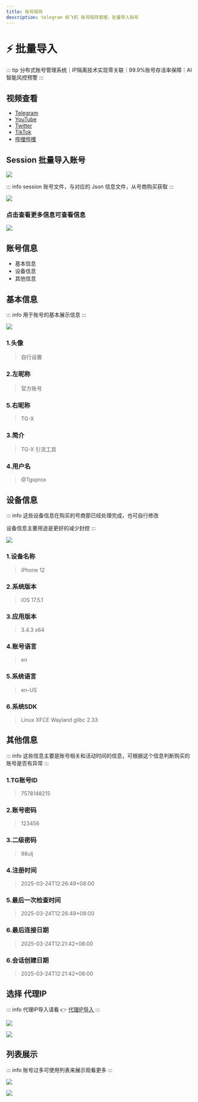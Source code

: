 ```yaml
---
title: 账号矩阵
description: telegram 纸飞机 账号矩阵管理，批量导入账号
---
```


# ⚡️ 批量导入

::: tip
 分布式账号管理系统｜IP隔离技术实现零关联｜<span class="highlight">99.9%账号存活率保障</span>｜AI智能风控预警
:::

## 视频查看

- [Telegram](https://t.me/tgxproc/12)
- [YouTube](https://t.me/tgxproc/12)
- [Twitter](https://t.me/tgxproc/12)
- [TikTok](https://t.me/tgxproc/12)
- [哔哩哔哩](https://t.me/tgxproc/12)

## Session 批量导入账号

![](../assets/account/acc_1.png)

::: info
session 账号文件，与对应的 Json 信息文件，从号商购买获取
:::

![](../assets/account/acc_2.png)

### 点击查看更多信息可查看信息

![](../assets/account/acc_3.png)

## 账号信息

- 基本信息
- 设备信息
- 其他信息

## 基本信息


::: info
用于账号的基本展示信息
:::

![](../assets/account/acc_5.png)

### 1.头像
> 自行设置
### 2.左昵称
> 官方账号
### 5.右昵称
> TG-X
### 3.简介
> TG-X 引流工具
### 4.用户名
> @Tgxprox

## 设备信息

::: info
这些设备信息在购买的号商那已经处理完成，也可自行修改

设备信息主要用途是更好的减少封控
:::

![](../assets/account/acc_6.jpg)

### 1.设备名称
> iPhone 12
### 2.系统版本
> iOS 17.5.1
### 3.应用版本
> 3.4.3 x64
### 4.账号语言
> en
### 5.系统语言
> en-US
### 6.系统SDK
> Linux XFCE Wayland glibc 2.33

## 其他信息

::: info
这些信息主要是账号相关和活动时间的信息，可根据这个信息判断购买的账号是否有异常
:::

### 1.TG账号ID
> 7578148215
### 2.账号密码
> 123456
### 3.二级密码
> 98ulj
### 4.注册时间
> 2025-03-24T12:26:49+08:00
### 5.最后一次检查时间
> 2025-03-24T12:26:49+08:00
### 6.最后连接日期
> 2025-03-24T12:21:42+08:00
### 6.会话创建日期
> 2025-03-24T12:21:42+08:00

## 选择 代理IP

::: info
代理IP导入请看 👉 [代理IP导入](../ipproxy.md)
:::

![](../assets/account/acc_9.png)

![](../assets/account/acc_10.png)


## 列表展示

::: info
账号过多可使用列表来展示观看更多
:::

![](../assets/account/acc_7.png)

![](../assets/account/acc_8.png)
